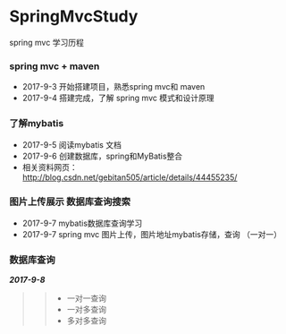 # SpringMvcStudy
spring mvc 学习历程<br> 
### spring mvc + maven
* 2017-9-3 开始搭建项目，熟悉spring mvc和 maven<br> 
* 2017-9-4 搭建完成，了解 spring mvc 模式和设计原理<br> 
### 了解mybatis
* 2017-9-5 阅读mybatis 文档<br> 
* 2017-9-6 创建数据库，spring和MyBatis整合<br> 
* 相关资料网页：http://blog.csdn.net/gebitan505/article/details/44455235/

### 图片上传展示 数据库查询搜索

* 2017-9-7 mybatis数据库查询学习
* 2017-9-7 spring mvc 图片上传，图片地址mybatis存储，查询 （一对一）

### 数据库查询
***2017-9-8***
>>* 一对一查询
>>* 一对多查询
>>* 多对多查询